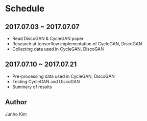 # Schedule

## 2017.07.03 ~ 2017.07.07
* Read DiscoGAN & CycleGAN paper
* Research at tensorflow implementation of CycleGAN, DiscoGAN
* Collecting data used in CycleGAN, DiscoGAN

## 2017.07.10 ~ 2017.07.21
* Pre-processing data used in CycleGAN, DiscoGAN
* Testing CycleGAN and DiscoGAN
* Summary of results

## Author
Junho Kim
